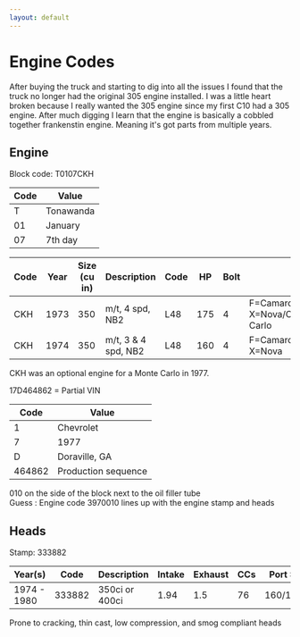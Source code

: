 ```yaml
---
layout: default
---
```


# Engine Codes
After buying the truck and starting to dig into all the issues I found that the truck no longer had the original 305 engine installed. I was a little heart broken because I really wanted the 305 engine since my first C10 had a 305 engine. After much digging I learn that the engine is basically a cobbled together frankenstin engine. Meaning it's got parts from multiple years.

## Engine
Block code: T0107CKH

| Code | Value |
| -- | -- |
| T | Tonawanda |
| 01 | January |
| 07 | 7th day |

| Code | Year | Size (cu in) | Description | Code | HP | Bolt | Note |
| -- | -- | -- | -- | -- | -- | -- | -- |
| CKH | 1973 | 350 | m/t, 4 spd, NB2 | L48 | 175 | 4 | F=Camaro, A=Chevelle, X=Nova/Chevelle/Monte Carlo |
| CKH | 1974 | 350 | m/t, 3 & 4 spd, NB2 | L48 | 160 | 4 | F=Camaro, A=Chevelle, X=Nova |

CKH was an optional engine for a Monte Carlo in 1977.

17D464862 = Partial VIN

| Code | Value |
| -- | -- |
| 1 | Chevrolet |
| 7 | 1977 |
| D | Doraville, GA |
| 464862 | Production sequence |

010 on the side of the block next to the oil filler tube \
Guess : Engine code 3970010 lines up with the engine stamp and heads

## Heads

Stamp: 333882

| Year(s) | Code | Description | Intake | Exhaust | CCs | Port Size |
| -- | -- | -- | -- | -- | -- | -- |
| 1974 - 1980 | 333882 | 350ci or 400ci | 1.94 | 1.5 | 76 | 160/160cc | 

Prone to cracking, thin cast, low compression, and smog compliant heads